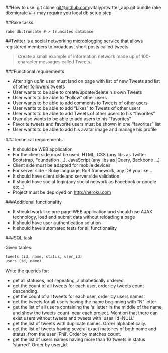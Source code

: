 ##How to use:
    git clone git@github.com:vitalyp/twitter_app.git
    bundle
    rake db:migrate #-> may require you local db setup step

##Rake tasks:

    rake db:truncate #-> truncates database


##Twitter is a social networking microblogging service that allows registered members to broadcast short posts called tweets.

>Create a small example of information network made up of 100-character messages called Tweets.

###Functional requirements

- After sign up/in user must land on page with list of new Tweets and list of other followers tweets
- User wants to be able to create/update/delete his own Tweets
- User wants to be able to “Follow” other users
- User wants to be able to add comments to Tweets of other users
- User wants to be able to add “Likes” to Tweets of other users
- User wants to be able to add Tweets of other users to his “favorites”
- User also  wants to be able to add users to his “favorites”
- Favorite tweets and favorite users must be shown in one “favorites” list
- User wants to be able to add his avatar image and manage his profile

###Technical requirements

* It should be WEB application
* For the client side must be used: HTML, CSS (any libs as Twitter Bootstrap, Foundation ...), JavaScript (any libs as jQuery, Backbone ...)
* Client side must be adapted for mobile devices
* For server side - Ruby language, RoR framework, any DB you like…
* It should have client side and server side validation.
* It should have social login(any social network as Facebook or google etc...)
* Project must be deployed on  http://heroku.com

###Additional functionality

- It should work like one page WEB application and should use AJAX technology, load and submit data without reloading a page
- It should have user authentication solution
- It should have automated tests for all functionality


###SQL task

Given tables:

    tweets (id, name, status, user_id)
    users (id, name)

Write the queries for:

- get all statuses, not repeating, alphabetically ordered.
- get the count of all tweets for each user, order by tweets count descending.
- get the count of all tweets for each user, order by users names.
- get the tweets for all users having the name beginning with “N” letter.
- get the list of all users containing the ‘a’ letter in the middle of the name, and show the tweets count .near each project. Mention that there can exist users without tweets and tweets with 'user_id=NULL'
- get the list of tweets with duplicate names. Order alphabetically.
- get the list of tweets having several exact matches of both name and status, from the user ‘Phil’. Order by matches count.
- get the list of users names having more than 10 tweets in status ‘starred’. Order by user_id.

